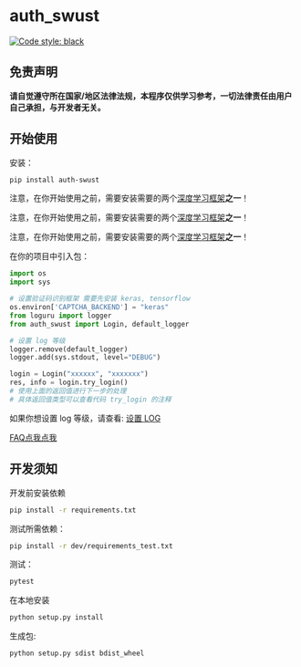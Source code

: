 # auth_swust

[![Code style: black](https://img.shields.io/badge/code%20style-black-000000.svg)](https://github.com/psf/black)

## 免责声明

**请自觉遵守所在国家/地区法律法规，本程序仅供学习参考，一切法律责任由用户自己承担，与开发者无关。**

## 开始使用

安装：

```bash
pip install auth-swust
```

注意，在你开始使用之前，需要安装需要的两个[深度学习框架](https://github.com/BuddingLab/auth_swust/wiki/%E9%80%89%E6%8B%A9%E6%B7%B1%E5%BA%A6%E5%AD%A6%E4%B9%A0%E6%A1%86%E6%9E%B6)**之一**！

注意，在你开始使用之前，需要安装需要的两个[深度学习框架](https://github.com/BuddingLab/auth_swust/wiki/%E9%80%89%E6%8B%A9%E6%B7%B1%E5%BA%A6%E5%AD%A6%E4%B9%A0%E6%A1%86%E6%9E%B6)**之一**！

注意，在你开始使用之前，需要安装需要的两个[深度学习框架](https://github.com/BuddingLab/auth_swust/wiki/%E9%80%89%E6%8B%A9%E6%B7%B1%E5%BA%A6%E5%AD%A6%E4%B9%A0%E6%A1%86%E6%9E%B6)**之一**！

在你的项目中引入包：

```python
import os
import sys

# 设置验证码识别框架 需要先安装 keras, tensorflow
os.environ['CAPTCHA_BACKEND'] = "keras"
from loguru import logger
from auth_swust import Login, default_logger

# 设置 log 等级
logger.remove(default_logger)
logger.add(sys.stdout, level="DEBUG")

login = Login("xxxxxx", "xxxxxxx")
res, info = login.try_login()
# 使用上面的返回值进行下一步的处理
# 具体返回值类型可以查看代码 try_login 的注释
```

如果你想设置 log 等级，请查看: [设置 LOG](https://github.com/BuddingLab/auth_swust/wiki/%E8%AE%BE%E7%BD%AE-LOG)

[FAQ点我点我](https://github.com/BuddingLab/auth_swust/wiki/FAQ)

## 开发须知

开发前安装依赖  

```bash
pip install -r requirements.txt
```

测试所需依赖：

```bash
pip install -r dev/requirements_test.txt
```

测试：

```bash
pytest
```

在本地安装

```bash
python setup.py install
```

生成包:

```bash
python setup.py sdist bdist_wheel
```
